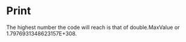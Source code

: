 # Print

The highest number the code will reach is that of double.MaxValue or 1.7976931348623157E+308.